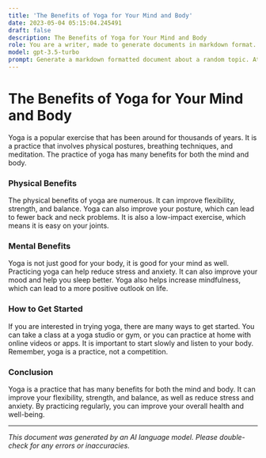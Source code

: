 ```yaml
---
title: 'The Benefits of Yoga for Your Mind and Body'
date: 2023-05-04 05:15:04.245491
draft: false
description: The Benefits of Yoga for Your Mind and Body
role: You are a writer, made to generate documents in markdown format. It is very important that all of the documents you generate are in valid markdown format.
model: gpt-3.5-turbo
prompt: Generate a markdown formatted document about a random topic. At the bottom, include a disclaimer explaining that the document was generated by you. The first line of the document should be the title. Make sure that the entire document is in proper markdown format, using a mix of various tags to make the document visually appealing.
---
```


# The Benefits of Yoga for Your Mind and Body

Yoga is a popular exercise that has been around for thousands of years. It is a practice that involves physical postures, breathing techniques, and meditation. The practice of yoga has many benefits for both the mind and body.

### Physical Benefits
The physical benefits of yoga are numerous. It can improve flexibility, strength, and balance. Yoga can also improve your posture, which can lead to fewer back and neck problems. It is also a low-impact exercise, which means it is easy on your joints.

### Mental Benefits
Yoga is not just good for your body, it is good for your mind as well. Practicing yoga can help reduce stress and anxiety. It can also improve your mood and help you sleep better. Yoga also helps increase mindfulness, which can lead to a more positive outlook on life.

### How to Get Started
If you are interested in trying yoga, there are many ways to get started. You can take a class at a yoga studio or gym, or you can practice at home with online videos or apps. It is important to start slowly and listen to your body. Remember, yoga is a practice, not a competition.

### Conclusion
Yoga is a practice that has many benefits for both the mind and body. It can improve your flexibility, strength, and balance, as well as reduce stress and anxiety. By practicing regularly, you can improve your overall health and well-being.

---

*This document was generated by an AI language model. Please double-check for any errors or inaccuracies.*